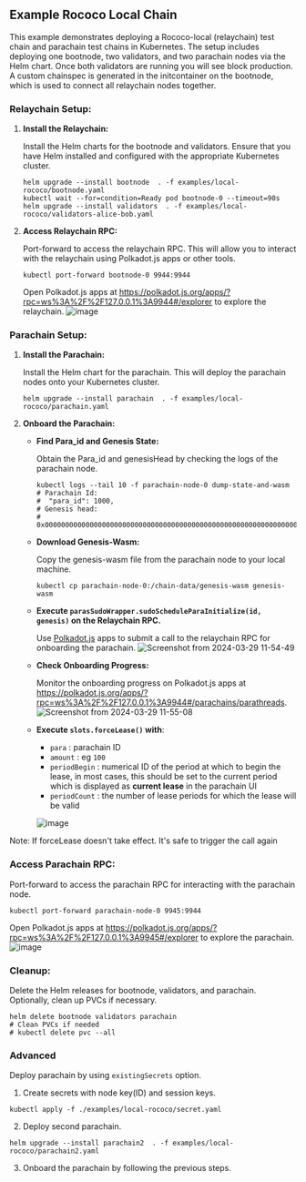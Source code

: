 ## Example Rococo Local Chain
This example demonstrates deploying a Rococo-local (relaychain) test chain and parachain test chains in Kubernetes. 
The setup includes deploying one bootnode, two validators, and two parachain nodes via the Helm chart. 
Once both validators are running you will see block production. 
A custom chainspec is generated in the initcontainer on the bootnode, which is used to connect all relaychain nodes together.

### Relaychain Setup:
1. **Install the Relaychain:**
   
   Install the Helm charts for the bootnode and validators. Ensure that you have Helm installed and configured with the appropriate Kubernetes cluster.
   ```shell
   helm upgrade --install bootnode  . -f examples/local-rococo/bootnode.yaml
   kubectl wait --for=condition=Ready pod bootnode-0 --timeout=90s
   helm upgrade --install validators  . -f examples/local-rococo/validators-alice-bob.yaml
   ```

3. **Access Relaychain RPC:**
   
   Port-forward to access the relaychain RPC. This will allow you to interact with the relaychain using Polkadot.js apps or other tools.
   ```shell
   kubectl port-forward bootnode-0 9944:9944
   ```
   Open Polkadot.js apps at https://polkadot.js.org/apps/?rpc=ws%3A%2F%2F127.0.0.1%3A9944#/explorer to explore the relaychain.
   ![image](https://github.com/paritytech/helm-charts/assets/24387396/c6183545-b423-46f5-b376-f30bf3f2e5f6)


### Parachain Setup:
1. **Install the Parachain:**
   
   Install the Helm chart for the parachain. This will deploy the parachain nodes onto your Kubernetes cluster.
   ```shell
   helm upgrade --install parachain  . -f examples/local-rococo/parachain.yaml
   ```

2. **Onboard the Parachain:**
   - **Find Para_id and Genesis State:**
     
     Obtain the Para_id and genesisHead by checking the logs of the parachain node.
     ```shell
     kubectl logs --tail 10 -f parachain-node-0 dump-state-and-wasm
     # Parachain Id: 
     #  "para_id": 1000,
     # Genesis head:  
     # 0x00000000000000000000000000000000000000000000000000000000000000000061dc4546910e4a874f59af705dd079344ecb7759f526cf86cf21db67473d0b4f03170a2e7597b7b7e3d84c05391d139a62b157e78786d8c082f29dcf4c11131400
     ```
   - **Download Genesis-Wasm:**
     
     Copy the genesis-wasm file from the parachain node to your local machine.
     ```shell
     kubectl cp parachain-node-0:/chain-data/genesis-wasm genesis-wasm
     ```
   - **Execute `parasSudoWrapper.sudoScheduleParaInitialize(id, genesis)` on the Relaychain RPC.**
     
     Use [Polkadot.js](https://polkadot.js.org/apps/?rpc=ws%3A%2F%2F127.0.0.1%3A9944#/sudo) apps to submit a call to the relaychain RPC for onboarding the parachain.
     ![Screenshot from 2024-03-29 11-54-49](https://github.com/paritytech/helm-charts/assets/24387396/1c0a178e-f842-4cfa-97f7-22c08f40b2ce)

   - **Check Onboarding Progress:**
     
     Monitor the onboarding progress on Polkadot.js apps at https://polkadot.js.org/apps/?rpc=ws%3A%2F%2F127.0.0.1%3A9944#/parachains/parathreads.
     ![Screenshot from 2024-03-29 11-55-08](https://github.com/paritytech/helm-charts/assets/24387396/8de4849c-e212-4e61-a348-5bcab9cc32a6)
   - **Execute `slots.forceLease()` with**:
        * `para` : parachain ID
        * `amount` : eg `100`
        * `periodBegin` : numerical ID of the period at which to begin the lease,  in most cases, this should be set to the current period which is displayed as **current lease** in the parachain UI
        * `periodCount` : the number of lease periods for which the lease will be valid
     
     ![image](https://github.com/paritytech/helm-charts/assets/24387396/0e4362fa-4987-4b9e-a9a9-4709e476bb7c)


Note: If forceLease doesn't take effect. It's safe to trigger the call again

### Access Parachain RPC:
Port-forward to access the parachain RPC for interacting with the parachain node.
```shell
kubectl port-forward parachain-node-0 9945:9944
```
Open Polkadot.js apps at https://polkadot.js.org/apps/?rpc=ws%3A%2F%2F127.0.0.1%3A9945#/explorer to explore the parachain.
![image](https://github.com/paritytech/helm-charts/assets/24387396/cbf12f54-18b5-443c-892d-7632fe790b88)


### Cleanup:
Delete the Helm releases for bootnode, validators, and parachain. Optionally, clean up PVCs if necessary.
```shell
helm delete bootnode validators parachain
# Clean PVCs if needed
# kubectl delete pvc --all
```

### Advanced
Deploy parachain by using  `existingSecrets` option. 
1. Create secrets with node key(ID) and session keys. 
```shell
kubectl apply -f ./examples/local-rococo/secret.yaml
```
2. Deploy second parachain.
```
helm upgrade --install parachain2  . -f examples/local-rococo/parachain2.yaml
```
3. Onboard the parachain by following the previous steps.
